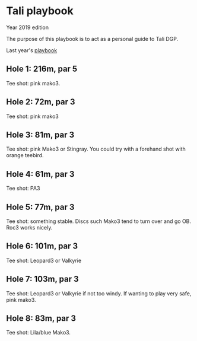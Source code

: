 # Tali playbook

Year 2019 edition

The purpose of this playbook is to act as a personal guide to Tali DGP.

Last year's [playbook](https://github.com/janimattiellonen/frisbeegolf-paivakirja-2017/blob/master/Tali%20playbook.md)

## Hole 1: 216m, par 5

Tee shot: pink mako3.

## Hole 2: 72m, par 3

Tee shot: pink mako3

## Hole 3: 81m, par 3

Tee shot: pink Mako3 or Stingray. You could try with a forehand shot with orange teebird. 

## Hole 4: 61m, par 3

Tee shot: PA3

## Hole 5: 77m, par 3

Tee shot: something stable. Discs such Mako3 tend to turn over and go OB. Roc3 works nicely.

## Hole 6: 101m, par 3

Tee shot: Leopard3 or Valkyrie

## Hole 7: 103m, par 3

Tee shot: Leopard3 or Valkyrie if not too windy. If wanting to play very safe, pink mako3.

## Hole 8: 83m, par 3

Tee shot: Lila/blue Mako3.


 
